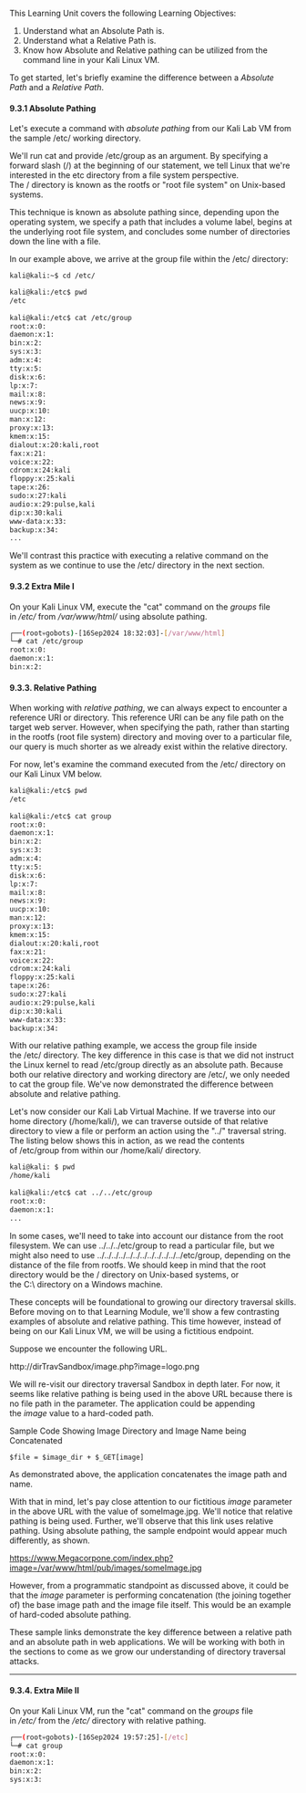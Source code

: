 This Learning Unit covers the following Learning Objectives:

1. Understand what an Absolute Path is.
2. Understand what a Relative Path is.
3. Know how Absolute and Relative pathing can be utilized from the command line in your Kali Linux VM.

To get started, let's briefly examine the difference between a _Absolute Path_ and a _Relative Path_.

#### 9.3.1 Absolute Pathing

Let's execute a command with _absolute pathing_ from our Kali Lab VM from the sample /etc/ working directory.

We'll run cat and provide /etc/group as an argument. By specifying a forward slash (/) at the beginning of our statement, we tell Linux that we're interested in the etc directory from a file system perspective. The / directory is known as the rootfs or "root file system" on Unix-based systems.

This technique is known as absolute pathing since, depending upon the operating system, we specify a path that includes a volume label, begins at the underlying root file system, and concludes some number of directories down the line with a file.

In our example above, we arrive at the group file within the /etc/ directory:
```bash
kali@kali:~$ cd /etc/

kali@kali:/etc$ pwd
/etc
  
kali@kali:/etc$ cat /etc/group
root:x:0:
daemon:x:1:
bin:x:2:
sys:x:3:
adm:x:4:
tty:x:5:
disk:x:6:
lp:x:7:
mail:x:8:
news:x:9:
uucp:x:10:
man:x:12:
proxy:x:13:
kmem:x:15:
dialout:x:20:kali,root
fax:x:21:
voice:x:22:
cdrom:x:24:kali
floppy:x:25:kali
tape:x:26:
sudo:x:27:kali
audio:x:29:pulse,kali
dip:x:30:kali
www-data:x:33:
backup:x:34:
... 
```

We'll contrast this practice with executing a relative command on the system as we continue to use the /etc/ directory in the next section.

#### 9.3.2 Extra Mile I

On your Kali Linux VM, execute the "cat" command on the _groups_ file in _/etc/_ from _/var/www/html/_ using absolute pathing.

```bash
┌──(root💀gobots)-[16Sep2024 18:32:03]-[/var/www/html]                                                                                                                                                      
└─# cat /etc/group                                                                                                                                                                                          
root:x:0:                                                                                                                                                                                                   
daemon:x:1:                                                                                                                                                                                                 
bin:x:2:                  
```

#### 9.3.3. Relative Pathing

When working with _relative pathing_, we can always expect to encounter a reference URI or directory. This reference URI can be any file path on the target web server. However, when specifying the path, rather than starting in the rootfs (root file system) directory and moving over to a particular file, our query is much shorter as we already exist within the relative directory.

For now, let's examine the command executed from the /etc/ directory on our Kali Linux VM below.

```bash
kali@kali:/etc$ pwd
/etc
                                    
kali@kali:/etc$ cat group     
root:x:0:
daemon:x:1:
bin:x:2:
sys:x:3:
adm:x:4:
tty:x:5:
disk:x:6:
lp:x:7:
mail:x:8:
news:x:9:
uucp:x:10:
man:x:12:
proxy:x:13:
kmem:x:15:
dialout:x:20:kali,root
fax:x:21:
voice:x:22:
cdrom:x:24:kali
floppy:x:25:kali
tape:x:26:
sudo:x:27:kali
audio:x:29:pulse,kali
dip:x:30:kali
www-data:x:33:
backup:x:34:
```

With our relative pathing example, we access the group file inside the /etc/ directory. The key difference in this case is that we did not instruct the Linux kernel to read /etc/group directly as an absolute path. Because both our relative directory and working directory are /etc/, we only needed to cat the group file. We've now demonstrated the difference between absolute and relative pathing.

Let's now consider our Kali Lab Virtual Machine. If we traverse into our home directory (/home/kali/), we can traverse outside of that relative directory to view a file or perform an action using the "../" traversal string. The listing below shows this in action, as we read the contents of /etc/group from within our /home/kali/ directory.

```bash
kali@kali: $ pwd
/home/kali
                                    
kali@kali:/etc$ cat ../../etc/group     
root:x:0:
daemon:x:1:
...
```

In some cases, we'll need to take into account our distance from the root filesystem. We can use ../../../etc/group to read a particular file, but we might also need to use ../../../../../../../../../../../../etc/group, depending on the distance of the file from rootfs. We should keep in mind that the root directory would be the / directory on Unix-based systems, or the C:\ directory on a Windows machine.

These concepts will be foundational to growing our directory traversal skills. Before moving on to that Learning Module, we'll show a few contrasting examples of absolute and relative pathing. This time however, instead of being on our Kali Linux VM, we will be using a fictitious endpoint.

Suppose we encounter the following URL.

http://dirTravSandbox/image.php?image=logo.png

We will re-visit our directory traversal Sandbox in depth later. For now, it seems like relative pathing is being used in the above URL because there is no file path in the parameter. The application could be appending the _image_ value to a hard-coded path.

Sample Code Showing Image Directory and Image Name being Concatenated
```
$file = $image_dir + $_GET[image] 
```

As demonstrated above, the application concatenates the image path and name.

With that in mind, let's pay close attention to our fictitious _image_ parameter in the above URL with the value of someImage.jpg. We'll notice that relative pathing is being used. Further, we'll observe that this link uses relative pathing. Using absolute pathing, the sample endpoint would appear much differently, as shown.

https://www.Megacorpone.com/index.php?image=/var/www/html/pub/images/someImage.jpg

However, from a programmatic standpoint as discussed above, it could be that the _image_ parameter is performing concatenation (the joining together of) the base image path and the image file itself. This would be an example of hard-coded absolute pathing.

These sample links demonstrate the key difference between a relative path and an absolute path in web applications. We will be working with both in the sections to come as we grow our understanding of directory traversal attacks.

------
#### 9.3.4. Extra Mile II

On your Kali Linux VM, run the "cat" command on the _groups_ file in _/etc/_ from the _/etc/_ directory with relative pathing.

```bash
┌──(root💀gobots)-[16Sep2024 19:57:25]-[/etc]                                                                                                                                                               
└─# cat group                                                                                                                                                                                               
root:x:0:                                                                                                                                                                                                   
daemon:x:1:                                                                                                                                                                                                 
bin:x:2:                                                                                                                                                                                                    
sys:x:3:               
```